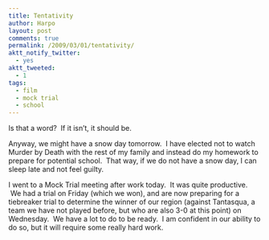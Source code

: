 ```yaml
---
title: Tentativity
author: Harpo
layout: post
comments: true
permalink: /2009/03/01/tentativity/
aktt_notify_twitter:
  - yes
aktt_tweeted:
  - 1
tags:
  - film
  - mock trial
  - school
---
```

Is that a word?  If it isn&#8217;t, it should be.

Anyway, we might have a snow day tomorrow.  I have elected not to watch Murder by Death with the rest of my family and instead do my homework to prepare for potential school.  That way, if we do not have a snow day, I can sleep late and not feel guilty.

I went to a Mock Trial meeting after work today.  It was quite productive.  We had a trial on Friday (which we won), and are now preparing for a tiebreaker trial to determine the winner of our region (against Tantasqua, a team we have not played before, but who are also 3-0 at this point) on Wednesday.  We have a lot to do to be ready.  I am confident in our ability to do so, but it will require some really hard work.